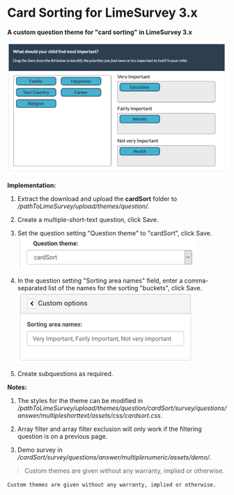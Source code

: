 # Card Sorting for LimeSurvey 3.x
**A custom question theme for "card sorting" in LimeSurvey 3.x**

![Image Card Sorting](/cardSort/survey/questions/answer/multipleshorttext/assets/images/card_sort_3.x_3.png)

**Implementation:**

1) Extract the download and upload the **cardSort** folder to */pathToLimeSurvey/upload/themes/question/*.

2) Create a multiple-short-text question, click Save.

3) Set the question setting "Question theme" to "cardSort", click Save.  
![Image Select cardSort](/cardSort/survey/questions/answer/multipleshorttext/assets/images/card_sort_3.x_1.png)

4) In the question setting "Sorting area names" field, enter a comma-separated list of the names for the sorting "buckets", click Save.  
![Image Enter Bucket names](/cardSort/survey/questions/answer/multipleshorttext/assets/images/card_sort_3.x_2.png)

5) Create subquestions as required.

**Notes:**

1) The styles for the theme can be modified in */pathToLimeSurvey/upload/themes/question/cardSort/survey/questions/answer/multipleshorttext/assets/css/cardsort.css*.

2) Array filter and array filter exclusion will only work if the filtering question is on a previous page.

3) Demo survey in */cardSort/survey/questions/answer/multiplenumeric/assets/demo/*.


>Custom themes are given without any warranty, implied or otherwise.


```Custom themes are given without any warranty, implied or otherwise.```
